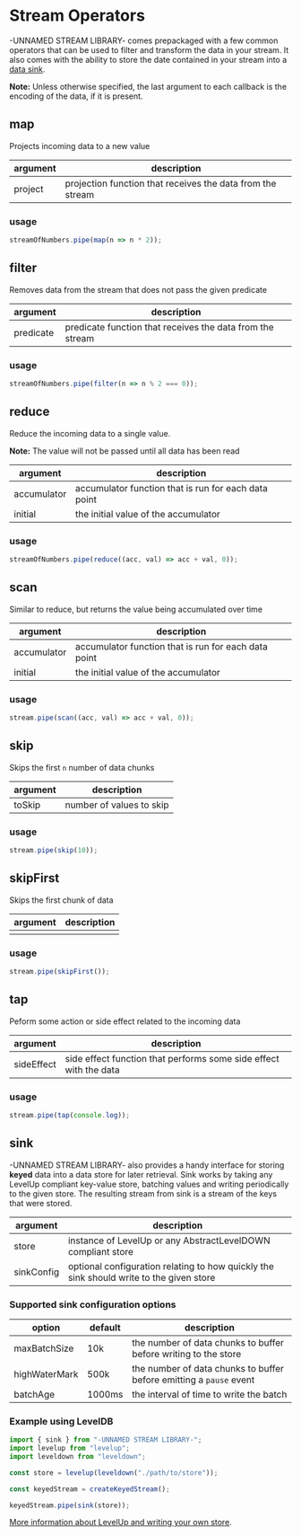 # Stream Operators

-UNNAMED STREAM LIBRARY- comes prepackaged with a few common operators that can be used to filter and transform the data in your stream. It also comes with the ability to store the date contained in your stream into a [data sink](#sink).

**Note:** Unless otherwise specified, the last argument to each callback is the encoding of the data, if it is present.

## map

Projects incoming data to a new value

| argument | description                                                |
| -------- | ---------------------------------------------------------- |
| project  | projection function that receives the data from the stream |

### usage

```js
streamOfNumbers.pipe(map(n => n * 2));
```

## filter

Removes data from the stream that does not pass the given predicate

| argument  | description                                               |
| --------- | --------------------------------------------------------- |
| predicate | predicate function that receives the data from the stream |

### usage

```js
streamOfNumbers.pipe(filter(n => n % 2 === 0));
```

## reduce

Reduce the incoming data to a single value.

**Note:** The value will not be passed until all data has been read

| argument    | description                                          |
| ----------- | ---------------------------------------------------- |
| accumulator | accumulator function that is run for each data point |
| initial     | the initial value of the accumulator                 |

### usage

```js
streamOfNumbers.pipe(reduce((acc, val) => acc + val, 0));
```

## scan

Similar to reduce, but returns the value being accumulated over time

| argument    | description                                          |
| ----------- | ---------------------------------------------------- |
| accumulator | accumulator function that is run for each data point |
| initial     | the initial value of the accumulator                 |

### usage

```js
stream.pipe(scan((acc, val) => acc + val, 0));
```

## skip

Skips the first `n` number of data chunks

| argument | description              |
| -------- | ------------------------ |
| toSkip   | number of values to skip |

### usage

```js
stream.pipe(skip(10));
```

## skipFirst

Skips the first chunk of data

| argument | description |
| -------- | ----------- |
|          |             |

### usage

```js
stream.pipe(skipFirst());
```

## tap

Peform some action or side effect related to the incoming data

| argument   | description                                                       |
| ---------- | ----------------------------------------------------------------- |
| sideEffect | side effect function that performs some side effect with the data |

### usage

```js
stream.pipe(tap(console.log));
```

## sink

-UNNAMED STREAM LIBRARY- also provides a handy interface for storing **keyed** data into a data store for later retrieval. Sink works by taking any LevelUp compliant key-value store, batching values and writing periodically to the given store. The resulting stream from sink is a stream of the keys that were stored.

| argument   | description                                                                             |
| ---------- | --------------------------------------------------------------------------------------- |
| store      | instance of LevelUp or any AbstractLevelDOWN compliant store                            |
| sinkConfig | optional configuration relating to how quickly the sink should write to the given store |

### Supported sink configuration options

| option        | default | description                                                         |
| ------------- | ------- | ------------------------------------------------------------------- |
| maxBatchSize  | 10k     | the number of data chunks to buffer before writing to the store     |
| highWaterMark | 500k    | the number of data chunks to buffer before emitting a `pause` event |
| batchAge      | 1000ms  | the interval of time to write the batch                             |

### Example using LevelDB

```js
import { sink } from "-UNNAMED STREAM LIBRARY-";
import levelup from "levelup";
import leveldown from "leveldown";

const store = levelup(leveldown("./path/to/store"));

const keyedStream = createKeyedStream();

keyedStream.pipe(sink(store));
```

[More information about LevelUp and writing your own store](https://github.com/Level/levelup).
